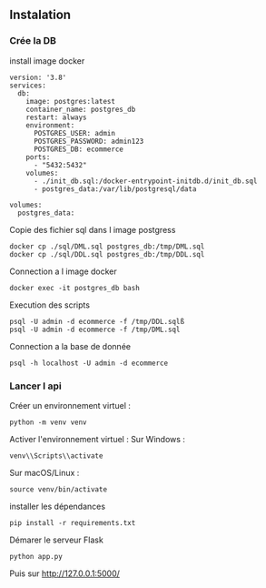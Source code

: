 ## Instalation
### Crée la DB
install image docker
```
version: '3.8'
services:
  db:
    image: postgres:latest
    container_name: postgres_db
    restart: always
    environment:
      POSTGRES_USER: admin
      POSTGRES_PASSWORD: admin123
      POSTGRES_DB: ecommerce
    ports:
      - "5432:5432"
    volumes:
      - ./init_db.sql:/docker-entrypoint-initdb.d/init_db.sql
      - postgres_data:/var/lib/postgresql/data

volumes:
  postgres_data:
```
Copie des fichier sql dans l image postgress
```
docker cp ./sql/DML.sql postgres_db:/tmp/DML.sql
docker cp ./sql/DDL.sql postgres_db:/tmp/DDL.sql
```
Connection a l image docker
```
docker exec -it postgres_db bash
```
Execution des scripts 
```
psql -U admin -d ecommerce -f /tmp/DDL.sqlß
psql -U admin -d ecommerce -f /tmp/DML.sql
```

Connection a la base de donnée
```
psql -h localhost -U admin -d ecommerce
```
### Lancer l api
Créer un environnement virtuel :
```
python -m venv venv
```
Activer l'environnement virtuel :
Sur Windows :
```
venv\\Scripts\\activate
```
Sur macOS/Linux :
```
source venv/bin/activate
```
installer les dépendances
```
pip install -r requirements.txt
```
Démarer le serveur Flask
```
python app.py
``` 
Puis sur http://127.0.0.1:5000/


